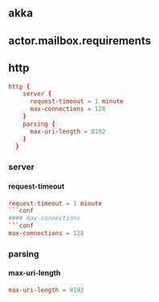 
## akka 

## actor.mailbox.requirements
## http
```conf
http {
    server {
      request-timeout = 1 minute
      max-connections = 128
    }
    parsing {
      max-uri-length = 8192
    }
  }
```
### server
#### request-timeout
```conf
request-timeout = 1 minute
```conf
#### max-connections
```conf
max-connections = 128
```
### parsing
#### max-uri-length
```conf
max-uri-length = 8192
```


